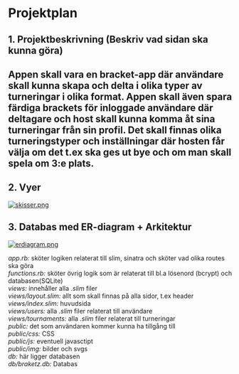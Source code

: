 # Projektplan

## 1. Projektbeskrivning (Beskriv vad sidan ska kunna göra)

Appen skall vara en **bracket-app** där användare skall kunna 
skapa och delta i olika typer av **turneringar** i olika format.
Appen skall även spara färdiga **brackets** för inloggade användare
där deltagare och host skall kunna komma åt sina turneringar från
sin profil. Det skall finnas olika **turneringstyper** och inställningar
där hosten får välja om det t.ex ska ges ut bye och om man skall
spela om 3:e plats.
---
## 2. Vyer

[![skisser.png](https://i.postimg.cc/P5BV2vNc/skisser.png)](https://postimg.cc/xX3PdCvy)

## 3. Databas med ER-diagram + Arkitektur

[![erdiagram.png](https://i.postimg.cc/pr8B6q7n/erdiagram.png)](https://postimg.cc/T5dmyqTR)

_app.rb:_ sköter logiken relaterat till slim, sinatra och sköter vad olika routes ska göra  
_functions.rb:_ sköter övrig logik som är relaterat till bl.a lösenord (bcrypt) och databasen(SQLite)  
_views:_ innehåller alla _.slim_ filer  
_views/layout.slim:_ allt som skall finnas på alla sidor, t.ex header  
_views/index.slim:_ huvudsida  
_views/users:_ alla _.slim_ filer relaterat till användare  
_views/tournaments:_ alla _.slim_ filer relaterat till turneringar  
_public:_ det som användaren kommer kunna ha tillgång till  
_public/css:_ CSS  
_public/js:_ eventuell javasctipt  
_public/img:_ bilder och svgs  
_db:_ här ligger databasen  
_db/braketz.db:_ Databas  